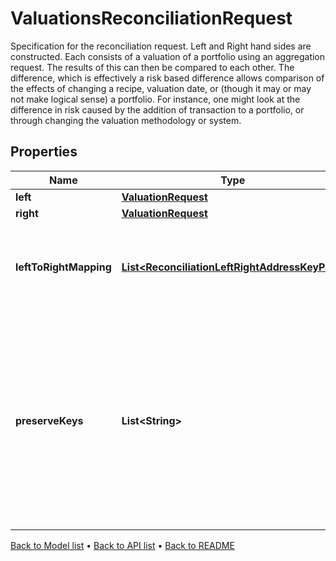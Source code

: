 

# ValuationsReconciliationRequest

Specification for the reconciliation request. Left and Right hand sides are constructed. Each consists of a valuation of a portfolio using an aggregation request. The results of this can then be compared to each other. The difference, which is effectively a risk based difference allows comparison of the effects of changing a recipe, valuation date, or (though it may or may not make logical sense) a portfolio. For instance, one might look at the difference in risk caused by the addition of transaction to a portfolio, or through changing the valuation methodology or system.

## Properties

| Name | Type | Description | Notes |
|------------ | ------------- | ------------- | -------------|
|**left** | [**ValuationRequest**](ValuationRequest.md) |  |  |
|**right** | [**ValuationRequest**](ValuationRequest.md) |  |  |
|**leftToRightMapping** | [**List&lt;ReconciliationLeftRightAddressKeyPair&gt;**](ReconciliationLeftRightAddressKeyPair.md) | The mapping from property keys requested by left aggregation to property keys on right hand side |  [optional] |
|**preserveKeys** | **List&lt;String&gt;** | List of keys to preserve (from rhs) in the diff. Used in conjunction with filtering/grouping. If two values are equal, for a given key then the value is elided from the results. Setting it here will preserve it (takes the values from the RHS and puts it into the line by line results). |  [optional] |



[Back to Model list](../README.md#documentation-for-models) &#8226; [Back to API list](../README.md#documentation-for-api-endpoints) &#8226; [Back to README](../README.md)



